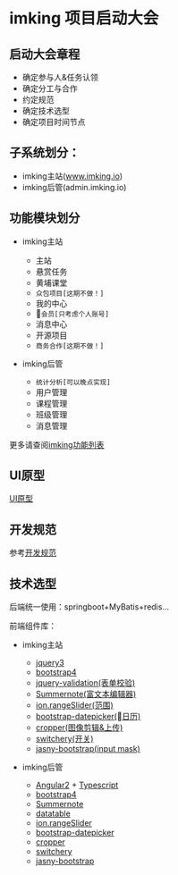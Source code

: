 
# imking 项目启动大会

## 启动大会章程
  * 确定参与人&任务认领
  * 确定分工与合作
  * 约定规范
  * 确定技术选型
  * 确定项目时间节点

## 子系统划分：
* imking主站(www.imking.io)
* imking后管(admin.imking.io)

## 功能模块划分
* imking主站
  + 主站
  + 悬赏任务
  + 黄埔课堂
  + `众包项目[这期不做！]`
  + 我的中心
  + `会员[只考虑个人账号]`
  + 消息中心
  + 开源项目
  + `商务合作[这期不做！]`

* imking后管
  + `统计分析[可以晚点实现]`
  + 用户管理
  + 课程管理
  + 班级管理
  + 消息管理

更多请查阅[imking功能列表](/doc/stories/stage1.md)

## UI原型
[UI原型](/doc/prototype/imking/index.html)

## 开发规范
参考[开发规范](/doc/norm.md)

## 技术选型
后端统一使用：springboot+MyBatis+redis...

前端组件库：
  * imking主站
    + [jquery3](https://jquery.com/)
    + [bootstrap4](http://getbootstrap.com/)
    + [jquery-validation(表单校验)](https://github.com/jquery-validation/jquery-validation)
    + [Summernote(富文本编辑器)](https://github.com/summernote/summernote)
    + [ion.rangeSlider(范围)](https://github.com/IonDen/ion.rangeSlider)
    + [bootstrap-datepicker(日历)](https://github.com/uxsolutions/bootstrap-datepicker)
    + [cropper(图像剪辑&上传)](https://github.com/fengyuanchen/cropper)
    + [switchery(开关)](https://github.com/abpetkov/switchery)
    + [jasny-bootstrap(input mask)](https://github.com/jasny/bootstrap/)

  * imking后管
    + [Angular2](https://angular.io/) + [Typescript](https://www.typescriptlang.org)
    + [bootstrap4](http://getbootstrap.com/)
    + [Summernote](https://github.com/summernote/summernote)
    + [datatable](https://datatables.net/)
    + [ion.rangeSlider](https://github.com/IonDen/ion.rangeSlider)
    + [bootstrap-datepicker](https://github.com/uxsolutions/bootstrap-datepicker)
    + [cropper](https://github.com/fengyuanchen/cropper)
    + [switchery](https://github.com/abpetkov/switchery)
    + [jasny-bootstrap](https://github.com/jasny/bootstrap/)





